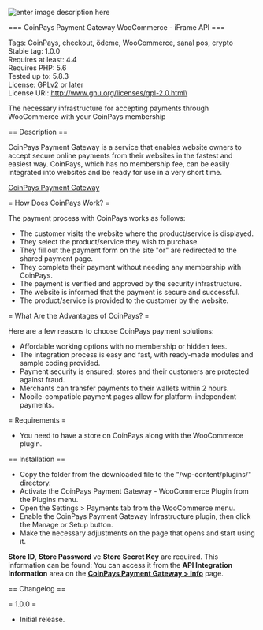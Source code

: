 ![enter image description here](https://coinpays.ams3.cdn.digitaloceanspaces.com/marketing/woocommerce.png)

=== CoinPays Payment Gateway WooCommerce - iFrame API ===

Tags: CoinPays, checkout, ödeme, WooCommerce, sanal pos, crypto\
Stable tag: 1.0.0\
Requires at least: 4.4\
Requires PHP: 5.6\
Tested up to: 5.8.3\
License: GPLv2 or later\
License URI: http://www.gnu.org/licenses/gpl-2.0.html\

The necessary infrastructure for accepting payments through WooCommerce with your CoinPays membership

== Description ==

CoinPays Payment Gateway is a service that enables website owners to accept secure online payments from their websites in the fastest and easiest way. CoinPays, which has no membership fee, can be easily integrated into websites and be ready for use in a very short time.

[CoinPays Payment Gateway](https://coinpays.io/)

= How Does CoinPays Work? =

The payment process with CoinPays works as follows:

* The customer visits the website where the product/service is displayed.
* They select the product/service they wish to purchase.
* They fill out the payment form on the site "or" are redirected to the shared payment page.
* They complete their payment without needing any membership with CoinPays.
* The payment is verified and approved by the security infrastructure.
* The website is informed that the payment is secure and successful.
* The product/service is provided to the customer by the website.

= What Are the Advantages of CoinPays? =

Here are a few reasons to choose CoinPays payment solutions:

* Affordable working options with no membership or hidden fees.
* The integration process is easy and fast, with ready-made modules and sample coding provided.
* Payment security is ensured; stores and their customers are protected against fraud.
* Merchants can transfer payments to their wallets within 2 hours.
* Mobile-compatible payment pages allow for platform-independent payments.

= Requirements =
* You need to have a store on CoinPays along with the WooCommerce plugin.

== Installation ==

* Copy the folder from the downloaded file to the "/wp-content/plugins/" directory.
* Activate the CoinPays Payment Gateway - WooCommerce Plugin from the Plugins menu.
* Open the Settings > Payments tab from the WooCommerce menu.
* Enable the CoinPays Payment Gateway Infrastructure plugin, then click the Manage or Setup button.
* Make the necessary adjustments on the page that opens and start using it.

**Store ID**, **Store Password** ve **Store Secret Key** are required. This information can be found:
You can access it from the **API Integration Information** area on the **[CoinPays Payment Gateway > Info](https://app.coinpays.io/manage/installations/integration)** page.

== Changelog ==

= 1.0.0 =
* Initial release.
